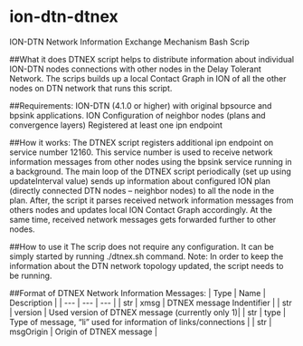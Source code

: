 # ion-dtn-dtnex
ION-DTN Network Information Exchange Mechanism Bash Scrip

##What it does
DTNEX script helps to distribute information about individual ION-DTN nodes connections with other nodes in the Delay Tolerant Network. The scrips builds up a local Contact Graph in ION of all the other nodes on DTN network that runs this script. 

##Requirements:
ION-DTN (4.1.0 or higher) with original bpsource and bpsink applications.
ION Configuration of neighbor nodes (plans and convergence layers)
Registered at least one ipn endpoint

##How it works:
The DTNEX script registers additional ipn endpoint on service number 12160. This service number is used to receive network information messages from other nodes using the bpsink service running in a background. The main loop of the DTNEX script periodically (set up using updateInterval value) sends up information about configured ION plan (directly connected DTN nodes – neighbor nodes) to all the node in the plan. After, the script it parses received network information messages from others nodes and updates local ION Contact Graph accordingly. At the same time, received network messages gets forwarded further to other nodes.

##How to use it
The scrip does not require any configuration. It can be simply started by running ./dtnex.sh command. Note: In order to keep the information about the DTN network topology updated, the script needs to be running.

##Format of DTNEX Network Information Messages:
| Type | Name | Description |
| --- | --- | --- |
| str | xmsg | DTNEX message Indentifier |
| str | version | Used version of DTNEX message (currently only 1)|
| str | type | Type of message, “li” used for information of links/connections |
| str | msgOrigin | Origin of DTNEX message |


